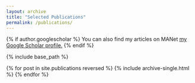 ```yaml
---
layout: archive
title: "Selected Publications"
permalink: /publications/
---
```


{% if author.googlescholar %}
  You can also find my articles on MANet <u><a href="{{author.googlescholar}}">my Google Scholar profile</a>.</u>
{% endif %}

{% include base_path %}

{% for post in site.publications reversed %}
  {% include archive-single.html %}
{% endfor %}
